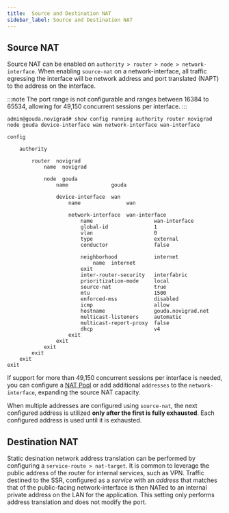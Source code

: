 ```yaml
---
title:  Source and Destination NAT
sidebar_label: Source and Destination NAT
---
```

## Source NAT
Source NAT can be enabled on `authority > router > node > network-interface`. When enabling `source-nat` on a network-interface, all traffic egressing the interface will be network address and port translated (NAPT) to the address on the interface.

:::note
The port range is not configurable and ranges between 16384 to 65534, allowing for 49,150 concurrent sessions per interface.
:::

```
admin@gouda.novigrad# show config running authority router novigrad node gouda device-interface wan network-interface wan-interface 

config

    authority

        router  novigrad
            name  novigrad

            node  gouda
                name              gouda

                device-interface  wan
                    name               wan

                    network-interface  wan-interface
                        name                    wan-interface
                        global-id               1
                        vlan                    0
                        type                    external
                        conductor               false

                        neighborhood            internet
                            name  internet
                        exit
                        inter-router-security   interfabric
                        prioritization-mode     local
                        source-nat              true
                        mtu                     1500
                        enforced-mss            disabled
                        icmp                    allow
                        hostname                gouda.novigrad.net
                        multicast-listeners     automatic
                        multicast-report-proxy  false
                        dhcp                    v4
                    exit
                exit
            exit
        exit
    exit
exit
```

If support for more than 49,150 concurrent sessions per interface is needed, you can configure a [NAT Pool](config_nat_pools) or add additional `addresses` to the `network-interface`, expanding the source NAT capacity.

When multiple addresses are configured using `source-nat`, the next configured address is utilized **only after the first is fully exhausted**. Each configured address is used until it is exhausted.

## Destination NAT

Static desination network address translation can be performed by configuring a `service-route > nat-target`. It is common to leverage the public address of the router for internal services, such as VPN. Traffic destined to the SSR, configured as a _service_ with an _address_ that matches that of the public-facing network-interface is then NATed to an internal private address on the LAN for the application. This setting only performs address translation and does not modify the port.

